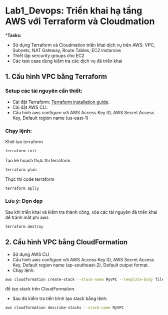 # Lab1_Devops: Triển khai hạ tầng AWS với Terraform và Cloudmation
***Tasks:** 
- Sử dụng Terraform và Cloudmation triển khai dịch vụ trên AWS: VPC, Subnets, NAT Gateway, Route Tables, EC2 instances
- Thiết lập sercurity groups cho EC2
- Các test case dùng kiểm tra các dịch vụ đã triển khai

## 1. Cấu hình VPC bằng Terraform 
  ### Setup các tài nguyên cần thiết:
  + Cài đặt Terraform: [Terraform installation guide](https://learn.hashicorp.com/tutorials/terraform/install-cli).  
  + Cài đặt AWS CLI. 
  + Cấu hình aws configure với AWS Access Key ID, AWS Secret Access Key, Default region name (us-east-1)

  ### Chạy lệnh:
  Khởi tạo terraform
  ```bash
  terraform init
  ```
  Tạo kế hoạch thực thi terraform
  ```bash
  terraform plan
  ```
  Thực thi code terraform
  ```bash
  terraform aplly
  ```
  ### Lưu ý: Dọn dẹp 
  Sau khi triển khai và kiểm tra thành công, xóa các tài nguyên đã triển khai để tránh mất phí aws
  ```bash
  terraform destroy
  ```
## 2. Cấu hình VPC bằng CloudFormation
  + Sử dụng AWS CLI
  + Cấu hình aws configure với AWS Access Key ID, AWS Secret Access Key, Default region name (ap-southeast-2), Default output format.
  + Chạy lệnh:
  ```bash
  aws cloudformation create-stack --stack-name MyVPC --template-body file://CloudFormation_VPC.yaml
  ```
  để tạo stack trên CloudFormation.
  + Sau đó kiểm tra tiến trình tạo stack bằng lệnh:
  ```bash
  aws cloudformation describe-stacks --stack-name MyVPC
  ```
